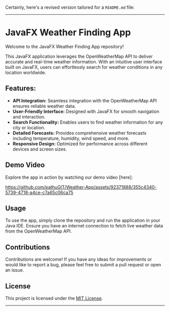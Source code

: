 Certainly, here's a revised version tailored for a `README.md` file:

---

# JavaFX Weather Finding App

Welcome to the JavaFX Weather Finding App repository!

This JavaFX application leverages the OpenWeatherMap API to deliver accurate and real-time weather information. With an intuitive user interface built on JavaFX, users can effortlessly search for weather conditions in any location worldwide.

## Features:

- **API Integration:** Seamless integration with the OpenWeatherMap API ensures reliable weather data.
- **User-Friendly Interface:** Designed with JavaFX for smooth navigation and interaction.
- **Search Functionality:** Enables users to find weather information for any city or location.
- **Detailed Forecasts:** Provides comprehensive weather forecasts including temperature, humidity, wind speed, and more.
- **Responsive Design:** Optimized for performance across different devices and screen sizes.

## Demo Video

Explore the app in action by watching our demo video [here]:


https://github.com/pathuGIT/Weather-App/assets/92371888/355c4340-5739-4718-a4ce-c7a65c06ca75



## Usage

To use the app, simply clone the repository and run the application in your Java IDE. Ensure you have an internet connection to fetch live weather data from the OpenWeatherMap API.

## Contributions

Contributions are welcome! If you have any ideas for improvements or would like to report a bug, please feel free to submit a pull request or open an issue.

## License

This project is licensed under the [MIT License](link_to_license).

---

